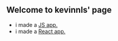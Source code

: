 ## Welcome to kevinnls' page

* i made a [JS app.](./learning-js "my js app")
* i made a [React app.](https://alien-range-277613.el.r.appspot.com/ "my react app")
